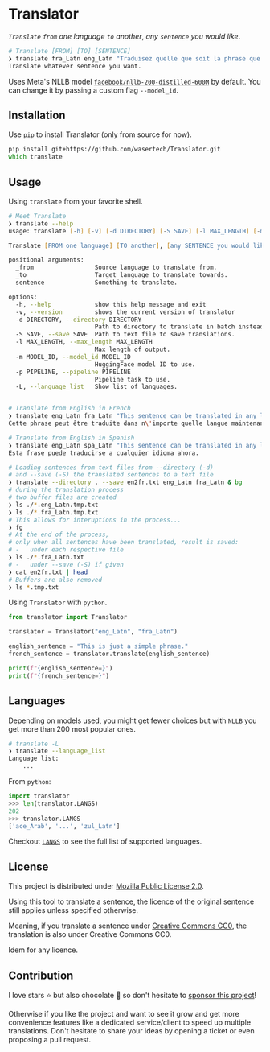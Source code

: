 # Translator
*`Translate`* *`from` one language* *`to` another*, *any `sentence` you would like*.

```zsh
# Translate [FROM] [TO] [SENTENCE]
❯ translate fra_Latn eng_Latn "Traduisez quelle que soit la phrase que vous voulez."
Translate whatever sentence you want.
```

Uses Meta's NLLB model [`facebook/nllb-200-distilled-600M`](https://huggingface.co/facebook/nllb-200-distilled-600M) by default. You can change it by passing a custom flag `--model_id`.


## Installation

Use `pip` to install Translator (only from source for now).

```zsh
pip install git+https://github.com/wasertech/Translator.git
which translate
```

## Usage

Using `translate` from your favorite shell.

```zsh
# Meet Translate
❯ translate --help
usage: translate [-h] [-v] [-d DIRECTORY] [-S SAVE] [-l MAX_LENGTH] [-m MODEL_ID] [-p PIPELINE] [-L] _from _to [sentence ...]

Translate [FROM one language] [TO another], [any SENTENCE you would like].

positional arguments:
  _from                 Source language to translate from.
  _to                   Target language to translate towards.
  sentence              Something to translate.

options:
  -h, --help            show this help message and exit
  -v, --version         shows the current version of translator
  -d DIRECTORY, --directory DIRECTORY
                        Path to directory to translate in batch instead of unique sentence.
  -S SAVE, --save SAVE  Path to text file to save translations.
  -l MAX_LENGTH, --max_length MAX_LENGTH
                        Max length of output.
  -m MODEL_ID, --model_id MODEL_ID
                        HuggingFace model ID to use.
  -p PIPELINE, --pipeline PIPELINE
                        Pipeline task to use.
  -L, --language_list   Show list of languages.


# Translate from English in French
❯ translate eng_Latn fra_Latn "This sentence can be translated in any language now."
Cette phrase peut être traduite dans n\'importe quelle langue maintenant.

# Translate from English in Spanish
❯ translate eng_Latn spa_Latn "This sentence can be translated in any language now."
Esta frase puede traducirse a cualquier idioma ahora.

# Loading sentences from text files from --directory (-d)
# and --save (-S) the translated sentences to a text file
❯ translate --directory . --save en2fr.txt eng_Latn fra_Latn & bg
# during the translation process
# two buffer files are created
❯ ls ./*.eng_Latn.tmp.txt
❯ ls ./*.fra_Latn.tmp.txt
# This allows for interuptions in the process...
❯ fg
# At the end of the process,
# only when all sentences have been translated, result is saved:
# -   under each respective file
❯ ls ./*.fra_Latn.txt
# -   under --save (-S) if given
❯ cat en2fr.txt | head
# Buffers are also removed
❯ ls *.tmp.txt
```

Using `Translator` with `python`.

```python
from translator import Translator

translator = Translator("eng_Latn", "fra_Latn")

english_sentence = "This is just a simple phrase."
french_sentence = translator.translate(english_sentence)

print(f"{english_sentence=}")
print(f"{french_sentence=}")
```

## Languages

Depending on models used, you might get fewer choices but with `NLLB` you get more than 200 most popular ones.

```zsh
# translate -L
❯ translate --language_list
Language list:
    ...
```

From `python`:
```python
import translator
>>> len(translator.LANGS)
202
>>> translator.LANGS
['ace_Arab', '...', 'zul_Latn']
```

Checkout [`LANGS`](translator/__init__.py) to see the full list of supported languages.

## License

This project is distributed under [Mozilla Public License 2.0](LICENSE).

Using this tool to translate a sentence, the licence of the original sentence still applies unless specified otherwise.

Meaning, if you translate a sentence under [Creative Commons CC0](https://creativecommons.org/share-your-work/public-domain/cc0/), the translation is also under Creative Commons CC0.

Idem for any licence.

## Contribution

I love stars ⭐ but also chocolate 🍫 so don't hesitate to [sponsor this project](https://github.com/sponsors/wasertech)!

Otherwise if you like the project and want to see it grow and get more convenience features like a dedicated service/client to speed up multiple translations. Don't hesitate to share your ideas by opening a ticket or even proposing a pull request.
